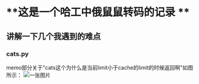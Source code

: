 # **这是一个哈工中俄鼠鼠转码的记录 	**

## 讲解一下几个我遇到的难点

### cats.py
memo部分关于"cats这个为什么是当前limit小于cache的limit的时候返回啊"如图所示：<picture>
 <source media="(prefers-color-scheme: dark)" srcset="![QQ20241105213201.png](https://s2.loli.net/2024/11/05/zY5NKQEl2VUtFs4.png)">
 <source media="(prefers-color-scheme: light)" srcset="![QQ20241105213201.png](https://s2.loli.net/2024/11/05/zY5NKQEl2VUtFs4.png)">
 <img alt="一张图片" src="![QQ20241105213201.png](https://s2.loli.net/2024/11/05/zY5NKQEl2VUtFs4.png)">
</picture>


